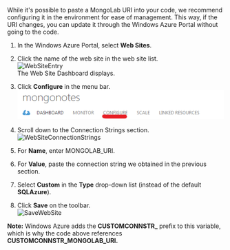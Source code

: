 While it's possible to paste a MongoLab URI into your code, we recommend configuring it in the environment for ease of management. This way, if the URI changes, you can update it through the Windows Azure Portal without going to the code.


1. In the Windows Azure Portal, select **Web Sites**.
1. Click the name of the web site in the web site list.  
![WebSiteEntry][entry-website]  
The Web Site Dashboard displays.

1. Click **Configure** in the menu bar.  
![WebSiteDashboardConfig][focus-mongolab-websitedashboard-config]

1. Scroll down to the Connection Strings section.  
![WebSiteConnectionStrings][focus-mongolab-websiteconnectionstring]

1. For **Name**, enter MONGOLAB_URI.
1. For **Value**, paste the connection string we obtained in the previous section.
1. Select **Custom** in the **Type** drop-down list (instead of the default **SQLAzure**).
1. Click **Save** on the toolbar.  
![SaveWebSite][button-website-save]

**Note:** Windows Azure adds the **CUSTOMCONNSTR\_** prefix to this variable, which is why the code above references **CUSTOMCONNSTR\_MONGOLAB_URI.**

[entry-website]: ..\Media\entry-website.png
[focus-mongolab-websitedashboard-config]: ..\Media\focus-mongolab-websitedashboard-config.png
[focus-mongolab-websiteconnectionstring]: ..\Media\focus-mongolab-websiteconnectionstring.png
[button-website-save]: ..\Media\button-website-save.png